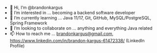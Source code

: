 - 👋 Hi, I’m @brandonkargus
- 👀 I’m interested in ... becoming a backend software developer
- 🌱 I’m currently learning ... Java 11/17, Git, GitHub, MySQL/PostgreSQL, Spring Framework
- 💞️ I’m looking to collaborate on ... anything and everything Java related
- 📫 How to reach me ... brandonkargus@gmail.com, https://www.linkedin.com/in/brandon-kargus-61472338/ (LinkedIn Profile)

<!---
brandonkargus/brandonkargus is a ✨ special ✨ repository because its `README.md` (this file) appears on your GitHub profile.
You can click the Preview link to take a look at your changes.
--->
